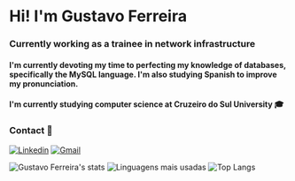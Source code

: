 # Hi! I'm Gustavo Ferreira

### Currently working as a trainee in network infrastructure
#### I'm currently devoting my time to perfecting my knowledge of databases, specifically the MySQL language. I'm also studying Spanish to improve my pronunciation. 
#### I'm currently studying computer science at Cruzeiro do Sul University 🎓




### Contact 💬 
[![Linkedin](https://img.shields.io/badge/LinkedIn-0077B5?style=for-the-badge&logo=linkedin&logoColor=white)](https://www.linkedin.com/in/gustavoferreiravargens)
[![Gmail](https://img.shields.io/badge/Gmail-D14836?style=for-the-badge&logo=gmail&logoColor=white)](mailto:gustavoferreiravargens@gmail.com)

![Gustavo Ferreira's stats](https://github-readme-stats.vercel.app/api?username=Ferre1ra1&show_icons=true&theme=dracula)
![Linguagens mais usadas](https://github-readme-stats.vercel.app/api/top-langs/?username=Ferre1ra1&show_icons=true&theme=dracula&layout=compact)
![Top Langs](https://github-readme-stats.vercel.app/api/top-langs/?username=Ferre1ra1&langs_count=8)
